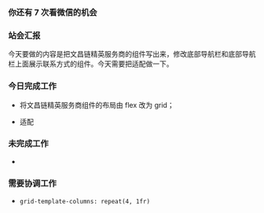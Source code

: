 ### 你还有 7 次看微信的机会

### 站会汇报

今天要做的内容是把文昌链精英服务商的组件写出来，修改底部导航栏和底部导航栏上面展示联系方式的组件。今天需要把适配做一下。

### 今日完成工作

- 将文昌链精英服务商组件的布局由 flex 改为 grid；

- 适配


### 未完成工作

- 


### 需要协调工作

- `grid-template-columns: repeat(4, 1fr)`